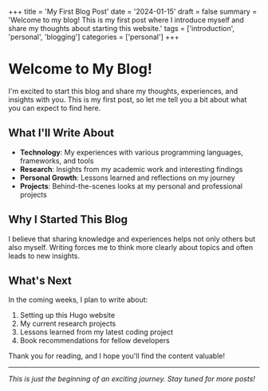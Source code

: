 +++
title = 'My First Blog Post'
date = '2024-01-15'
draft = false
summary = 'Welcome to my blog! This is my first post where I introduce myself and share my thoughts about starting this website.'
tags = ['introduction', 'personal', 'blogging']
categories = ['personal']
+++

# Welcome to My Blog!

I'm excited to start this blog and share my thoughts, experiences, and insights with you. This is my first post, so let me tell you a bit about what you can expect to find here.

## What I'll Write About

- **Technology**: My experiences with various programming languages, frameworks, and tools
- **Research**: Insights from my academic work and interesting findings
- **Personal Growth**: Lessons learned and reflections on my journey
- **Projects**: Behind-the-scenes looks at my personal and professional projects

## Why I Started This Blog

I believe that sharing knowledge and experiences helps not only others but also myself. Writing forces me to think more clearly about topics and often leads to new insights.

## What's Next

In the coming weeks, I plan to write about:

1. Setting up this Hugo website
2. My current research projects
3. Lessons learned from my latest coding project
4. Book recommendations for fellow developers

Thank you for reading, and I hope you'll find the content valuable!

---

*This is just the beginning of an exciting journey. Stay tuned for more posts!*